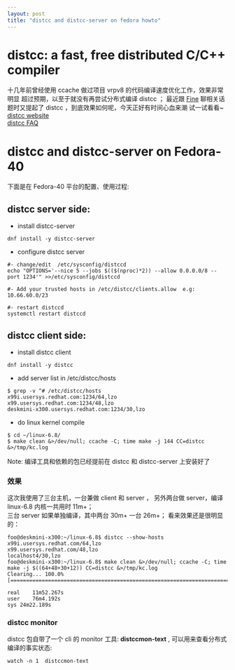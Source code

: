 ```yaml
---
layout: post
title: "distcc and distcc-server on fedora howto"
---
```


# distcc: a fast, free distributed C/C++ compiler 
十几年前曾经使用 ccache 做过项目 vrpv8 的代码编译速度优化工作，效果非常明显 超过预期，以至于就没有再尝试分布式编译 distcc ；
最近跟 [Fine](https://finefan.github.io) 聊相关话题时又提起了 distcc ，到底效果如何呢，今天正好有时间心血来潮 试一试看看~  
[distcc website](https://www.distcc.org)  
[distcc FAQ](https://www.distcc.org/faq.html)

# distcc and distcc-server on Fedora-40
下面是在 Fedora-40 平台的配置、使用过程:  

## distcc server side:
- install distcc-server

```
dnf install -y distcc-server
```

- configure distcc server

```
#- change/edit  /etc/sysconfig/distccd
echo "OPTIONS='--nice 5 --jobs $(($(nproc)*2)) --allow 0.0.0.0/8 --port 1234'" >>/etc/sysconfig/distccd

#- Add your trusted hosts in /etc/distcc/clients.allow  e.g:
10.66.60.0/23

#- restart distccd
systemctl restart distccd
```

## distcc client side:
- install distcc client

```
dnf install -y distcc
```

- add server list in /etc/distcc/hosts

```
$ grep -v ^# /etc/distcc/hosts
x99i.usersys.redhat.com:1234/64,lzo
x99.usersys.redhat.com:1234/48,lzo
deskmini-x300.usersys.redhat.com:1234/30,lzo
```

- do linux kernel compile

```
$ cd ~/linux-6.8/
$ make clean &>/dev/null; ccache -C; time make -j 144 CC=distcc  &>/tmp/kc.log
```

Note: 编译工具和依赖的包已经提前在 distcc 和 distcc-server 上安装好了

### 效果
这次我使用了三台主机，一台兼做 client 和 server ， 另外两台做 server，编译 linux-6.8 内核一共用时 11m+；  
三台 server 如果单独编译，其中两台 30m+ 一台 26m+； 看来效果还是很明显的：  
```
foo@deskmini-x300:~/linux-6.8$ distcc --show-hosts
x99i.usersys.redhat.com/64,lzo
x99.usersys.redhat.com/48,lzo
localhost4/30,lzo
foo@deskmini-x300:~/linux-6.8$ make clean &>/dev/null; ccache -C; time make -j $((64+48+30+12)) CC=distcc &>/tmp/kc.log 
Clearing... 100.0% [===================================================================================================]

real	11m52.267s
user	76m4.192s
sys	24m22.189s
```

### distcc monitor
distcc 包自带了一个 cli 的 monitor 工具: **distccmon-text** , 可以用来查看分布式编译的事实状态:
```
watch -n 1  distccmon-text
```
